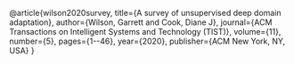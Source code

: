 @article{wilson2020survey,
  title={A survey of unsupervised deep domain adaptation},
  author={Wilson, Garrett and Cook, Diane J},
  journal={ACM Transactions on Intelligent Systems and Technology (TIST)},
  volume={11},
  number={5},
  pages={1--46},
  year={2020},
  publisher={ACM New York, NY, USA}
}